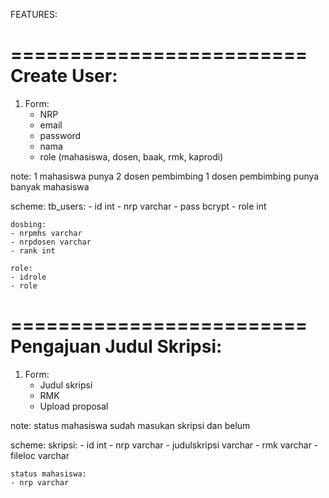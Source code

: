FEATURES:

=========================
Create User:
=========================
1. Form:
	- NRP
	- email
	- password
	- nama
	- role (mahasiswa, dosen, baak, rmk, kaprodi)

note:
1 mahasiswa punya 2 dosen pembimbing
1 dosen pembimbing punya banyak mahasiswa

scheme:
	tb_users:
	- id int
	- nrp varchar
	- pass bcrypt
	- role int

	dosbing:
	- nrpmhs varchar
	- nrpdosen varchar
	- rank int

	role:
	- idrole
	- role


=========================
Pengajuan Judul Skripsi:
=========================
1. Form:
	- Judul skripsi
	- RMK
	- Upload proposal

note:
status mahasiswa sudah masukan skripsi dan belum

scheme:
	skripsi:
	- id int
	- nrp varchar
	- judulskripsi varchar
	- rmk varchar
	- fileloc varchar

	status mahasiswa:
	- nrp varchar
